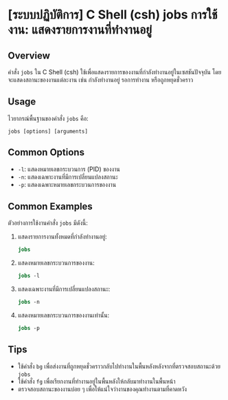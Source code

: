 # [ระบบปฏิบัติการ] C Shell (csh) jobs การใช้งาน: แสดงรายการงานที่ทำงานอยู่

## Overview
คำสั่ง `jobs` ใน C Shell (csh) ใช้เพื่อแสดงรายการของงานที่กำลังทำงานอยู่ในเซสชันปัจจุบัน โดยจะแสดงสถานะของงานแต่ละงาน เช่น กำลังทำงานอยู่ รอการทำงาน หรือถูกหยุดชั่วคราว

## Usage
ไวยากรณ์พื้นฐานของคำสั่ง `jobs` คือ:

```
jobs [options] [arguments]
```

## Common Options
- `-l`: แสดงหมายเลขกระบวนการ (PID) ของงาน
- `-n`: แสดงเฉพาะงานที่มีการเปลี่ยนแปลงสถานะ
- `-p`: แสดงเฉพาะหมายเลขกระบวนการของงาน

## Common Examples
ตัวอย่างการใช้งานคำสั่ง `jobs` มีดังนี้:

1. แสดงรายการงานทั้งหมดที่กำลังทำงานอยู่:
   ```csh
   jobs
   ```

2. แสดงหมายเลขกระบวนการของงาน:
   ```csh
   jobs -l
   ```

3. แสดงเฉพาะงานที่มีการเปลี่ยนแปลงสถานะ:
   ```csh
   jobs -n
   ```

4. แสดงหมายเลขกระบวนการของงานเท่านั้น:
   ```csh
   jobs -p
   ```

## Tips
- ใช้คำสั่ง `bg` เพื่อส่งงานที่ถูกหยุดชั่วคราวกลับไปทำงานในพื้นหลังหลังจากที่ตรวจสอบสถานะด้วย `jobs`
- ใช้คำสั่ง `fg` เพื่อเรียกงานที่ทำงานอยู่ในพื้นหลังให้กลับมาทำงานในพื้นหน้า
- ตรวจสอบสถานะของงานบ่อย ๆ เพื่อให้แน่ใจว่างานของคุณทำงานตามที่คาดหวัง